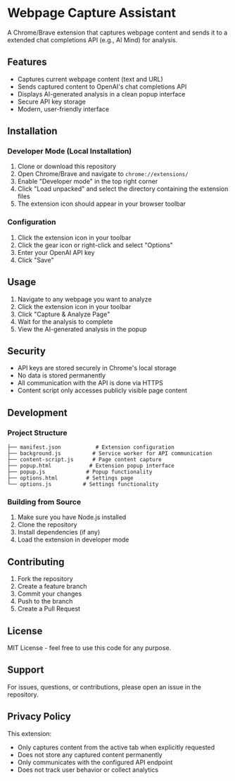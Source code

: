 # Webpage Capture Assistant

A Chrome/Brave extension that captures webpage content and sends it to a extended chat completions API (e.g., AI Mind) for analysis.

## Features

- Captures current webpage content (text and URL)
- Sends captured content to OpenAI's chat completions API
- Displays AI-generated analysis in a clean popup interface
- Secure API key storage
- Modern, user-friendly interface

## Installation

### Developer Mode (Local Installation)

1. Clone or download this repository
2. Open Chrome/Brave and navigate to `chrome://extensions/`
3. Enable "Developer mode" in the top right corner
4. Click "Load unpacked" and select the directory containing the extension files
5. The extension icon should appear in your browser toolbar

### Configuration

1. Click the extension icon in your toolbar
2. Click the gear icon or right-click and select "Options"
3. Enter your OpenAI API key
4. Click "Save"

## Usage

1. Navigate to any webpage you want to analyze
2. Click the extension icon in your toolbar
3. Click "Capture & Analyze Page"
4. Wait for the analysis to complete
5. View the AI-generated analysis in the popup

## Security

- API keys are stored securely in Chrome's local storage
- No data is stored permanently
- All communication with the API is done via HTTPS
- Content script only accesses publicly visible page content

## Development

### Project Structure

```
├── manifest.json           # Extension configuration
├── background.js          # Service worker for API communication
├── content-script.js      # Page content capture
├── popup.html            # Extension popup interface
├── popup.js             # Popup functionality
├── options.html         # Settings page
└── options.js          # Settings functionality
```

### Building from Source

1. Make sure you have Node.js installed
2. Clone the repository
3. Install dependencies (if any)
4. Load the extension in developer mode

## Contributing

1. Fork the repository
2. Create a feature branch
3. Commit your changes
4. Push to the branch
5. Create a Pull Request

## License

MIT License - feel free to use this code for any purpose.

## Support

For issues, questions, or contributions, please open an issue in the repository.

## Privacy Policy

This extension:
- Only captures content from the active tab when explicitly requested
- Does not store any captured content permanently
- Only communicates with the configured API endpoint
- Does not track user behavior or collect analytics 
